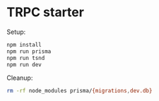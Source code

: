 # TRPC starter

Setup: 
```bash
npm install
npm run prisma
npm run tsnd
npm run dev
```

Cleanup: 
```bash
rm -rf node_modules prisma/{migrations,dev.db}
```